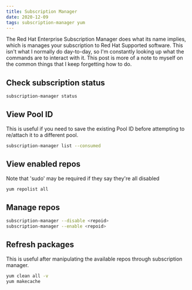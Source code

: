 ```yaml
---
title: Subscription Manager
date: 2020-12-09
tags: subscription-manager yum
---
```



The Red Hat Enterprise Subscription Manager does what its name implies, which is manages your subscription to Red Hat Supported software.  This isn't what I normally do day-to-day, so I'm constantly looking up what the commands are to interact with it.  This post is more of a note to myself on the common things that I keep forgetting how to do.


## Check subscription status
```bash
subscription-manager status
```

## View Pool ID
This is useful if you need to save the existing Pool ID before attempting to re/attach it to a different pool.

```bash
subscription-manager list --consumed
```

## View enabled repos
Note that 'sudo' may be required if they say they're all disabled
```bash
yum repolist all
```

## Manage repos
```bash
subscription-manager --disable <repoid>
subscription-manager --enable <repoid>
```

## Refresh packages
This is useful after manipulating the available repos through subscription manager.
```bash
yum clean all -v
yum makecache
```